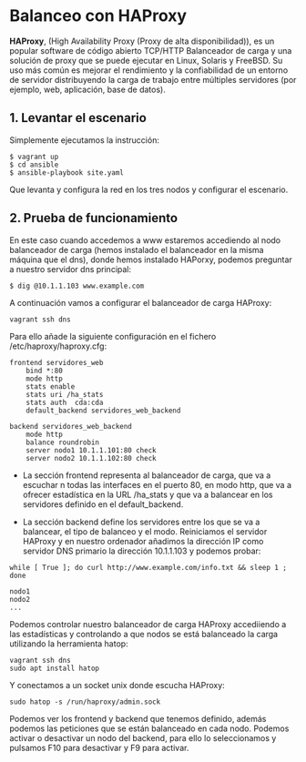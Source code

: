 # Balanceo con HAProxy

**HAProxy**, (High Availability Proxy (Proxy de alta disponibilidad)), es un popular software de código abierto TCP/HTTP Balanceador de carga y una solución de proxy que se puede ejecutar en Linux, Solaris y FreeBSD. Su uso más común es mejorar el rendimiento y la confiabilidad de un entorno de servidor distribuyendo la carga de trabajo entre múltiples servidores (por ejemplo, web, aplicación, base de datos).

## 1. Levantar el escenario

Simplemente ejecutamos la instrucción:

``` 
$ vagrant up
$ cd ansible
$ ansible-playbook site.yaml
``` 

Que levanta y configura la red en los tres nodos y configurar el escenario.

## 2. Prueba de funcionamiento

En este caso cuando accedemos a www estaremos accediendo al nodo balanceador de carga (hemos instalado el balanceador en la misma máquina que el dns), donde hemos instalado HAPorxy, podemos preguntar a nuestro servidor dns principal:

``` 
$ dig @10.1.1.103 www.example.com
``` 

A continuación vamos a configurar el balanceador de carga HAProxy:

``` 
vagrant ssh dns
```

Para ello añade la siguiente configuración en el fichero /etc/haproxy/haproxy.cfg:

``` 
frontend servidores_web
	bind *:80 
	mode http
	stats enable
	stats uri /ha_stats
	stats auth  cda:cda
	default_backend servidores_web_backend

backend servidores_web_backend
	mode http
	balance roundrobin
	server nodo1 10.1.1.101:80 check
	server nodo2 10.1.1.102:80 check
```

* La sección frontend representa al balanceador de carga, que va a escuchar n todas las interfaces en el puerto 80, en modo http, que va a ofrecer estadística en la URL /ha_stats y que va a balancear en los servidores definido en el default_backend.

* La sección backend define los servidores entre los que se va a balancear, el tipo de balanceo y el modo.
Reiniciamos el servidor HAProxy y en nuestro ordenador añadimos la dirección IP como servidor DNS primario la dirección 10.1.1.103 y podemos probar:

``` 
while [ True ]; do curl http://www.example.com/info.txt && sleep 1 ; done

nodo1
nodo2
...
``` 

Podemos controlar nuestro balanceador de carga HAProxy accediiendo a las estadísticas y controlando a que nodos se está balanceado la carga utilizando la herramienta hatop:

``` 
vagrant ssh dns
sudo apt install hatop
``` 

Y conectamos a un socket unix donde escucha HAProxy:

``` 
sudo hatop -s /run/haproxy/admin.sock
``` 

Podemos ver los frontend y backend que tenemos definido, además podemos las peticiones que se están balanceado en cada nodo. Podemos activar o desactivar un nodo del backend, para ello lo seleccionamos y pulsamos F10 para desactivar y F9 para activar.


